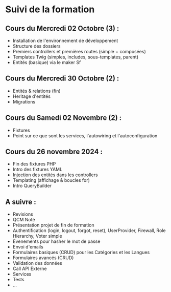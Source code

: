 # Suivi de la formation


## Cours du Mercredi 02 Octobre (3) :

- Installation de l'environnement de développement
- Structure des dossiers
- Premiers controllers et premières routes (simple + composées)
- Templates Twig (simples, includes, sous-templates, parent)
- Entités (basique) via le maker Sf


## Cours du Mercredi 30 Octobre (2) :

- Entités & relations (fin)
- Heritage d'entités
- Migrations


## Cours du Samedi 02 Novembre (2) :

- Fixtures
- Point sur ce que sont les services, l'autowiring et l'autoconfiguration


## Cours du 26 novembre 2024 :

- Fin des fixtures PHP
- Intro des fixtures YAML
- Injection des entités dans les controllers
- Templating (affichage & boucles for)
- Intro QueryBuilder


## A suivre : 

- Revisions
- QCM Noté
- Présentation projet de fin de formation
- Authentification (login, logout, forgot, reset), UserProvider, Firewall, Role Hierarchy, Voter simple
- Evenements pour hasher le mot de passe
- Envoi d'emails
- Formulaires basiques (CRUD) pour les Catégories et les Langues
- Formulaires avancés (CRUD)
- Validation des données
- Call API Externe
- Services
- Tests
- ...
